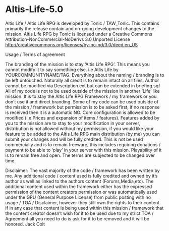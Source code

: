 # Altis-Life-5.0

Altis Life / Altis Life RPG is developed by Tonic / TAW_Tonic. This contains primarily the release contain and on-going development changes to the mission. Altis Life RPG by Tonic is licensed under a Creative Commons Attribution-NonCommercial-NoDerivs 3.0 Unported License http://creativecommons.org/licenses/by-nc-nd/3.0/deed.en_US

Usage / Terms of agreement

The branding of the mission is to stay ‘Altis Life RPG’. This means you cannot modify it to say something else. i.e Atlis Life by YOURCOMMUNITYNAME/TAG. Everything about the naming / branding is to be left untouched.
Naturally all credit is to remain intact on all files. Author cannot be modified via Description.ext but can be extended in briefing.sqf
All of my code is not to be used outside of the mission in another ‘Life’ like mission. It is to stay the Altis Life RPG Framework / my framework or you don’t use it and direct branding.
Some of my code can be used outside of the mission / framework but permission is to be asked first, if no response is received then it is a automatic NO.
Core configuration is allowed to be modified (i.e Prices and expansion of items / features).
Features added by you to the mission are to stay to your modification in your server, distribution is not allowed without my permission, if you would like your feature to be added to the Altis Life RPG main distribution (by me) you can submit your changes and will be fully credited.
This is not be used commercially and is to remain freeware, this includes requiring donations / payment to be able to ‘play’ in your server with this mission. Playability of it is to remain free and open.
The terms are subjected to be changed over time.

Disclaimer: The vast majority of the code / framework has been written by me. Any additional code / content used is fully credited and owned by it’s author as well as linked to the authors content (Forums,Media,etc). The additional content used within the framework either has the expressed permission of the content creators permission or was automatically used under the GPU (General Purpose License) from public posting with no usage / TOA / Disclaimer, however they still own the rights to their content. If in any case that content is being used within this mission / framework that the content creator doesn’t wish for it to be used due to my strict TOA / Agreement all you need to do is ask for it to be removed and it will be honored.
Jack Colt